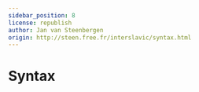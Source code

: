 ```yaml
---
sidebar_position: 8
license: republish
author: Jan van Steenbergen
origin: http://steen.free.fr/interslavic/syntax.html
---
```


# Syntax
